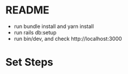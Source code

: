 # README

- run bundle install and yarn install
- run rails db:setup
- run bin/dev, and check http://localhost:3000

# Set Steps
